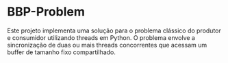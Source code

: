 # BBP-Problem
Este projeto implementa uma solução para o problema clássico do produtor e consumidor utilizando threads em Python. O problema envolve a sincronização de duas ou mais threads concorrentes que acessam um buffer de tamanho fixo compartilhado.
